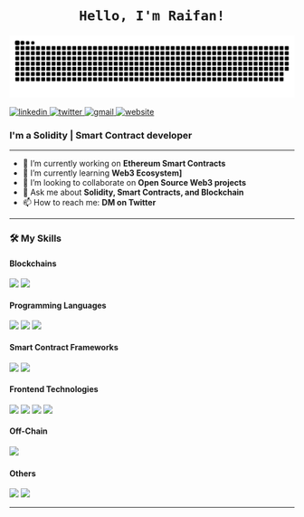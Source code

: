 <h1 align="center"><code>Hello, I'm Raifan!</code></h1>

<img width="600" src="github-snake.svg" />

<p align="left">
  <a href="https://www.linkedin.com/in/fandngo" target="_blank">
    <img src="https://img.shields.io/badge/linkedin-%230077B5.svg?style=for-the-badge&logo=linkedin&logoColor=white" alt="linkedin"/>
  </a>
  <a href="https://twitter.com/@0xboras" target="_blank">
    <img src="https://img.shields.io/badge/twitter-%231DA1F2.svg?style=for-the-badge&logo=twitter&logoColor=white" alt="twitter"/>
  </a>
  <a href="mailto:raifanmohammed@gmail.com">
    <img src="https://img.shields.io/badge/gmail-%23D14836.svg?style=for-the-badge&logo=gmail&logoColor=white" alt="gmail"/>
  </a>
  <a href="https://[link-portfolio-atau-website-anda]" target="_blank">
    <img src="https://img.shields.io/badge/website-000000?style=for-the-badge&logo=About.me&logoColor=white" alt="website"/>
  </a>
</p>

### I'm a Solidity | Smart Contract developer

---

- 🔭 I’m currently working on **Ethereum Smart Contracts**
- 🌱 I’m currently learning **Web3 Ecosystem]**
- 👯 I’m looking to collaborate on **Open Source Web3 projects**
- 💬 Ask me about **Solidity, Smart Contracts, and Blockchain**
- 📫 How to reach me: **DM on Twitter**

---

### 🛠️ My Skills

#### Blockchains
<p align="left">
  <img src="https://img.shields.io/badge/Ethereum-3C3C3D?style=for-the-badge&logo=Ethereum&logoColor=white" />
  <img src="https://img.shields.io/badge/Base-0052FF?style=for-the-badge&logo=base&logoColor=white" />
</p>

#### Programming Languages
<p align="left">
  <img src="https://img.shields.io/badge/Solidity-363636?style=for-the-badge&logo=solidity&logoColor=white" />
  <img src="https://img.shields.io/badge/JavaScript-F7DF1E?style=for-the-badge&logo=javascript&logoColor=black" />
  <img src="https://img.shields.io/badge/TypeScript-3178C6?style=for-the-badge&logo=typescript&logoColor=white" />
</p>

#### Smart Contract Frameworks
<p align="left">
  <img src="https://img.shields.io/badge/Hardhat-25292F?style=for-the-badge&logo=hardhat&logoColor=white" />
  <img src="https://img.shields.io/badge/Foundry-25292F?style=for-the-badge&logo=foundry&logoColor=white" />
</p>

#### Frontend Technologies
<p align="left">
  <img src="https://img.shields.io/badge/Next.js-000000?style=for-the-badge&logo=next.js&logoColor=white" />
  <img src="https://img.shields.io/badge/React-61DAFB?style=for-the-badge&logo=react&logoColor=black" />
  <img src="https://img.shields.io/badge/HTML5-E34F26?style=for-the-badge&logo=html5&logoColor=white" />
  <img src="https://img.shields.io/badge/CSS3-1572B6?style=for-the-badge&logo=css3&logoColor=white" />
</p>

#### Off-Chain
<p align="left">
  <img src="https://img.shields.io/badge/Chainlink-375BD2?style=for-the-badge&logo=chainlink&logoColor=white" />
</p>

#### Others
<p align="left">
  <img src="https://img.shields.io/badge/GIT-E44C30?style=for-the-badge&logo=git&logoColor=white" />
  <img src="https://img.shields.io/badge/Postman-FF6C37?style=for-the-badge&logo=postman&logoColor=white" />
</p>

---
